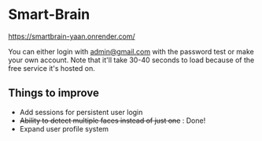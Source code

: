# Smart-Brain
https://smartbrain-yaan.onrender.com/

You can either login with admin@gmail.com with the password test or make your own account. Note that it'll take 30-40 seconds to load because of the free service it's hosted on.

## Things to improve
+ Add sessions for persistent user login
+ ~~Ability to detect multiple faces instead of just one~~ : Done!
+ Expand user profile system
